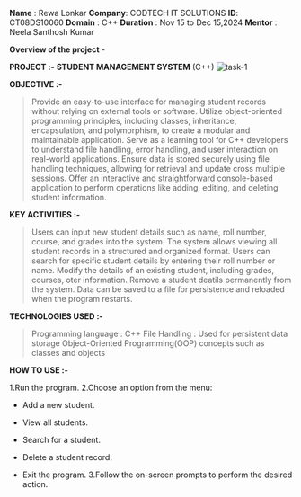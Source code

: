 **Name** : Rewa Lonkar
**Company**: CODTECH IT SOLUTIONS
**ID**: CT08DS10060
**Domain** : C++
**Duration** : Nov 15 to Dec 15,2024
**Mentor** : Neela Santhosh Kumar

**Overview of the project** -

**PROJECT :-** **STUDENT MANAGEMENT SYSTEM** (C++)
![task-1](https://github.com/user-attachments/assets/3ff84b46-c7b7-4685-a3dc-5e34ee2e68f4)

**OBJECTIVE :-**

> Provide an easy-to-use interface for managing student records without relying on external tools or software.
> Utilize object-oriented programming principles, including classes, inheritance, encapsulation, and polymorphism, to create a modular 
  and maintainable application.
> Serve as a learning tool for C++ developers to understand file handling, error handling, and user interaction on real-world 
  applications. 
> Ensure data is stored securely using file handling techniques, allowing for retrieval and update cross multiple sessions.
> Offer an interactive and straightforward console-based application to perform operations like adding, editing, and deleting student 
  information.

**KEY ACTIVITIES :-**

> Users can input new student details such as name, roll number, course, and grades into the system.
> The system allows viewing all student records in a structured and organized format.
> Users can search for specific student details by entering their roll number or name.
> Modify the details of an existing student, including grades, courses, oter information.
> Remove a student deatils  permanently from the system.
> Data can be saved to a file for persistence and reloaded when the program restarts.

**TECHNOLOGIES USED :-**

> Programming language : C++
> File Handling : Used for persistent data storage
> Object-Oriented Programming(OOP) concepts such as classes and objects

**HOW TO USE :-**

1.Run the program.
2.Choose an option from the menu:
* Add  a new student.
* View all students.
* Search for a student.
* Delete a student record.

* Exit the program.
3.Follow the on-screen prompts to perform the desired action.
  
